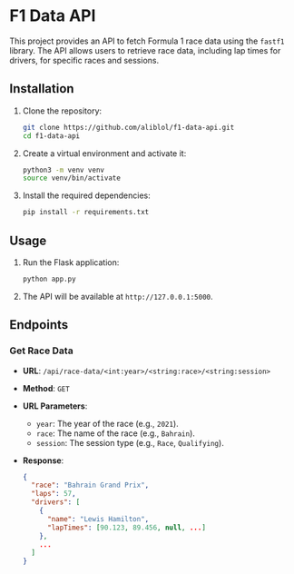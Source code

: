 # F1 Data API

This project provides an API to fetch Formula 1 race data using the `fastf1` library. The API allows users to retrieve race data, including lap times for drivers, for specific races and sessions.

## Installation

1. Clone the repository:
    ```sh
    git clone https://github.com/aliblol/f1-data-api.git
    cd f1-data-api
    ```

2. Create a virtual environment and activate it:
    ```sh
    python3 -m venv venv
    source venv/bin/activate
    ```

3. Install the required dependencies:
    ```sh
    pip install -r requirements.txt
    ```

## Usage

1. Run the Flask application:
    ```sh
    python app.py
    ```

2. The API will be available at `http://127.0.0.1:5000`.

## Endpoints

### Get Race Data

- **URL**: `/api/race-data/<int:year>/<string:race>/<string:session>`
- **Method**: `GET`
- **URL Parameters**:
  - `year`: The year of the race (e.g., `2021`).
  - `race`: The name of the race (e.g., `Bahrain`).
  - `session`: The session type (e.g., `Race`, `Qualifying`).

- **Response**:
  ```json
  {
    "race": "Bahrain Grand Prix",
    "laps": 57,
    "drivers": [
      {
        "name": "Lewis Hamilton",
        "lapTimes": [90.123, 89.456, null, ...]
      },
      ...
    ]
  }